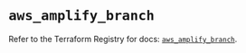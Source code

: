 # `aws_amplify_branch`

Refer to the Terraform Registry for docs: [`aws_amplify_branch`](https://registry.terraform.io/providers/hashicorp/aws/5.88.0/docs/resources/amplify_branch).

